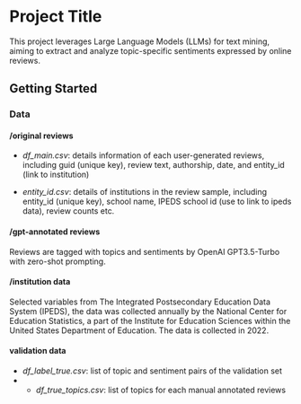 # Project Title

This project leverages Large Language Models (LLMs) for text mining, aiming to extract and analyze topic-specific sentiments expressed by online reviews. 

## Getting Started

### Data

#### /original reviews 
- *df_main.csv*: details information of each user-generated reviews, including guid (unique key), review text, authorship, date, and entity_id (link to institution)

- *entity_id.csv*: details of institutions in the review sample, including entity_id (unique key), school name, IPEDS school id (use to link to ipeds data), review counts etc. 


#### /gpt-annotated reviews 

Reviews are tagged with topics and sentiments by OpenAI GPT3.5-Turbo with zero-shot prompting. 

#### /institution data 

Selected variables from The Integrated Postsecondary Education Data System (IPEDS), the data was collected annually by the National Center for Education Statistics, a part of the 
Institute for Education Sciences within the United States Department of Education. The data is collected in 2022. 

#### validation data 

- *df_label_true.csv*: list of topic and sentiment pairs of the validation set
- - *df_true_topics.csv*: list of topics for each manual annotated reviews



